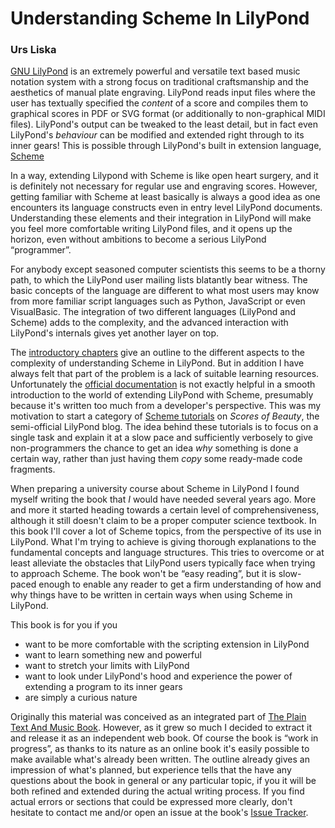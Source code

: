 # Understanding Scheme In LilyPond

### Urs Liska

[GNU LilyPond](http://lilypond.org) is an extremely powerful and versatile text
based music notation system with a strong focus on traditional craftsmanship and
the aesthetics of manual plate engraving.  LilyPond reads input files where the
user has textually specified the *content* of a score and compiles them to
graphical scores in PDF or SVG format (or additionally to non-graphical MIDI
files).  LilyPond's output can be tweaked to the least detail, but in fact even
LilyPond's *behaviour* can be modified and extended right through to its inner
gears!  This is possible through LilyPond's built in extension language,
[Scheme](https://en.wikipedia.org/wiki/Scheme_%28programming_language%29)

In a way, extending Lilypond with Scheme is like open heart surgery, and it is
definitely not necessary for regular use and engraving scores.  However, getting
familiar with Scheme at least basically is always a good idea as one encounters
its language constructs even in entry level LilyPond documents.  Understanding
these elements and their integration in LilyPond will make you feel more
comfortable writing LilyPond files, and it opens up the horizon, even without
ambitions to become a serious  LilyPond “programmer”.

For anybody except seasoned computer scientists this seems to be a thorny path,
to which the LilyPond user mailing lists blatantly bear witness.  The basic
concepts of the language are different to what most users may know from more
familiar script languages such as Python, JavaScript or even VisualBasic.  The
integration of two different languages (LilyPond and Scheme) adds to the
complexity, and the advanced interaction with LilyPond's internals gives yet
another layer on top.

The [introductory chapters](intro.html) give an outline to the different aspects
to the complexity of understanding Scheme in LilyPond.  But in addition I have
always felt that part of the problem is a lack of suitable learning resources.
Unfortunately the [official
documentation](http://www.lilypond.org/doc/v2.18/Documentation/extending/index.html)
is not exactly helpful in a smooth introduction to the world of extending
LilyPond with Scheme, presumably because it's written too much from a
developer's perspective.  This was my motivation to start a category of [Scheme
tutorials](http://lilypondblog.org/category/using-lilypond/advanced/scheme-tutorials/)
on *Scores of Beauty*, the semi-official LilyPond blog.  The idea behind these
tutorials is to focus on a single task and explain it at a slow pace and
sufficiently verbosely to give non-programmers the chance to get an idea *why*
something is done a certain way, rather than just having them *copy* some
ready-made code fragments.

When preparing a university course about Scheme in LilyPond I found myself
writing the book that *I* would have needed several years ago.  More and more it
started heading towards a certain level of comprehensiveness, although it still
doesn't claim to be a proper computer science textbook.  In this book I'll cover
a lot of Scheme topics, from the perspective of its use in LilyPond.  What I'm
trying to achieve is giving thorough explanations to the fundamental concepts
and language structures.  This tries to overcome or at least alleviate the
obstacles that LilyPond users typically face when trying to approach Scheme. The
book won't be “easy reading”, but it is slow-paced enough to enable any reader
to get a firm understanding of how and why things have to be written in certain
ways when using Scheme in LilyPond.  

This book is for you if you

* want to be more comfortable with the scripting extension in LilyPond
* want to learn something new and powerful
* want to stretch your limits with LilyPond
* want to look under LilyPond's hood and experience the power of extending a
  program to its inner gears
* are simply a curious nature

Originally this material was conceived as an integrated part of  [The Plain Text
And Music Book](https://book.openlilylib.org).  However, as it grew so much I
decided to extract it and release it as an independent web book.  Of course the
book is “work in progress”, as thanks to its nature as an online book it's
easily possible to make available what's already been written.  The outline
already gives an impression of what's planned, but experience tells that the
have any questions about the book in general or any particular topic, if you it
will be both refined and extended during the actual writing process.  If you
find actual errors or sections that could be expressed more clearly, don't
hesitate to contact me and/or open an issue at the book's [Issue
Tracker](https://git.openlilylib.org/uliska/book-scheme/issues).
